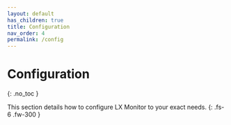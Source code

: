 ```yaml
---
layout: default
has_children: true
title: Configuration
nav_order: 4
permalink: /config
---
```

# Configuration
{: .no_toc }

This section details how to configure LX Monitor to your exact needs.
{: .fs-6 .fw-300 }